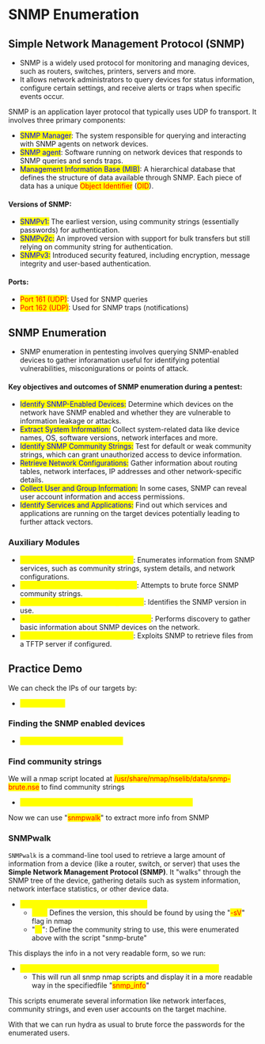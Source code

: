 # SNMP Enumeration

## Simple Network Management Protocol (SNMP)

* SNMP is a widely used protocol for monitoring and managing devices, such as routers, switches, printers, servers and more.
* It allows network administrators to query devices for status information, configure certain settings, and receive alerts or traps when specific events occur.

SNMP is an application layer protocol that typically uses UDP fo transport. It involves three primary components:

* <mark style="color:blue;">SNMP Manager</mark>: The system responsible for querying and interacting with SNMP agents on network devices.
* <mark style="color:blue;">SNMP agent</mark>: Software running on network devices that responds to SNMP queries and sends traps.
* <mark style="color:blue;">Management Information Base (MIB)</mark>: A hierarchical database that defines the structure of data available through SNMP. Each piece of data has a unique <mark style="color:red;">Object Identifier</mark> (<mark style="color:red;">OID</mark>).

#### Versions of SNMP:

* <mark style="color:blue;">SNMPv1:</mark> The earliest version, using community strings (essentially passwords) for authentication.
* <mark style="color:blue;">SNMPv2c:</mark> An improved version with support for bulk transfers but still relying on community string for authentication.
* <mark style="color:blue;">SNMPv3:</mark> Introduced security featured, including encryption, message integrity and user-based authentication.

#### Ports:

* <mark style="color:red;">Port 161 (UDP)</mark>: Used for SNMP queries
* <mark style="color:red;">Port 162 (UDP)</mark>: Used for SNMP traps (notifications)

## SNMP Enumeration

* SNMP enumeration in pentesting involves querying SNMP-enabled devices to gather inforamation useful for identifying potential vulnerabilities, misconigurations or points of attack.

#### Key objectives and outcomes of SNMP enumeration during a pentest:

* <mark style="color:blue;">Identify SNMP-Enabled Devices:</mark> Determine which devices on the network have SNMP enabled and whether they are vulnerable to information leakage or attacks.
* <mark style="color:blue;">Extract System Information:</mark> Collect system-related data like device names, OS, software versions, network interfaces and more.
* <mark style="color:blue;">Identify SNMP Community Strings:</mark> Test for default or weak community strings, which can grant unauthorized access to device information.
* <mark style="color:blue;">Retrieve Network Configurations:</mark> Gather information about routing tables, network interfaces, IP addresses and other network-specific details.
* <mark style="color:blue;">Collect User and Group Information:</mark> In some cases, SNMP can reveal user account information and access permissions.
* <mark style="color:blue;">Identify Services and Applications:</mark> Find out which services and applications are running on the target devices potentially leading to further attack vectors.

### Auxiliary Modules

* <mark style="color:yellow;">**`auxiliary/scanner/snmp/snmp_enum`**</mark>: Enumerates information from SNMP services, such as community strings, system details, and network configurations.
* <mark style="color:yellow;">**`auxiliary/scanner/snmp/snmp_login`**</mark>: Attempts to brute force SNMP community strings.
* <mark style="color:yellow;">**`auxiliary/scanner/snmp/snmp_version`**</mark>: Identifies the SNMP version in use.
* <mark style="color:yellow;">**`auxiliary/scanner/snmp/snmp_discovery`**</mark>: Performs discovery to gather basic information about SNMP devices on the network.
* <mark style="color:yellow;">**`auxiliary/scanner/snmp/snmp_tftp`**</mark>: Exploits SNMP to retrieve files from a TFTP server if configured.

## Practice Demo

We can check the IPs  of our targets by:

* <mark style="color:yellow;">cat /etc/hosts</mark>

### Finding the SNMP enabled devices

* <mark style="color:yellow;">nmap -sU -p 161 demo.ine.local</mark>

### Find community strings

We will a nmap script located at <mark style="color:red;">/usr/share/nmap/nselib/data/snmp-brute.nse</mark> to find community strings

* <mark style="color:yellow;">nmap -sU -p 161 --script=snmp-brute demo.ine.local</mark>

Now we can use "<mark style="color:red;">snmpwalk</mark>" to extract more info from SNMP

### SNMPwalk

`SNMPwalk` is a command-line tool used to retrieve a large amount of information from a device (like a router, switch, or server) that uses the **Simple Network Management Protocol (SNMP)**. It "walks" through the SNMP tree of the device, gathering details such as system information, network interface statistics, or other device data.

* <mark style="color:yellow;">snmpwalk -v 1 -c public demo.ine.local</mark>
  * <mark style="color:yellow;">"-v":</mark> Defines the version, this should be found by using the "<mark style="color:red;">-sV</mark>" flag in nmap
  * "<mark style="color:yellow;">-c</mark>": Define the community string to use, this were enumerated above with the script "snmp-brute"

This displays the info in a not very readable form, so we run:

* <mark style="color:yellow;">nmap -sU -p 161 --script snmp-\* demo.ine.local > snmp\_info</mark>
  * This will run all snmp nmap scripts and display it in a more readable  way in the specifiedfile "<mark style="color:red;">snmp\_info</mark>"

This scripts enumerate several information like network interfaces, community strings, and even user accounts on the target machine.

With that we can run hydra as usual to brute force the passwords for the enumerated users.























